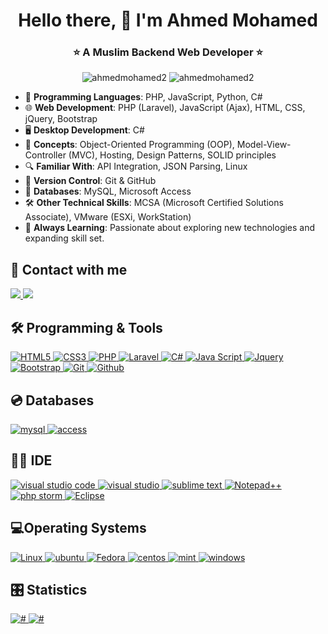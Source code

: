 <h1 align="center">Hello there, 👋 I'm Ahmed Mohamed</h1>
<h3 align="center">⭐️ A Muslim Backend Web Developer ⭐️</h3>

<p align="center"> 
  <img src="https://komarev.com/ghpvc/?username=ahmedmohamed2&label=Profile%20views&color=0e75b6&style=flat" alt="ahmedmohamed2" />
  <img src="https://img.shields.io/github/followers/ahmedmohamed2?label=Followers" alt="ahmedmohamed2" />
</p>


- 🚀 **Programming Languages**: PHP, JavaScript, Python, C#
- 🌐 **Web Development**: PHP (Laravel), JavaScript (Ajax), HTML, CSS, jQuery, Bootstrap
- 🖥️ **Desktop Development**: C#
- 🧠 **Concepts**: Object-Oriented Programming (OOP), Model-View-Controller (MVC), Hosting, Design Patterns, SOLID principles
- 🔍 **Familiar With**: API Integration, JSON Parsing, Linux
- 📝 **Version Control**: Git & GitHub
- 💾 **Databases**: MySQL, Microsoft Access
- 🛠️ **Other Technical Skills**: MCSA (Microsoft Certified Solutions Associate), VMware (ESXi, WorkStation)
- 🌱 **Always Learning**: Passionate about exploring new technologies and expanding skill set.

## 📩 Contact with me
<p align="left">
  <a href="mailto:ahmedmohamed1357911@gmail.com" tagret="_blank" title="Gmail">
      <img src="https://img.shields.io/badge/Gmail-D14836?style=for-the-badge&logo=gmail&logoColor=white"/>
  </a>  
  <a href="https://www.linkedin.com/in/ahmed-mohamed77/" tagret="_blank" title="LinkedIn">
    <img src="https://img.shields.io/badge/linkedin-%230077B5.svg?style=for-the-badge&logo=linkedin&logoColor=white"/>
  </a>  
</p>

## 🛠 Programming & Tools
<p align="left">
  <a href="https://developer.mozilla.org/en-US/docs/Web/HTML" target="_blank" title="HTML5">
    <img src="https://img.shields.io/badge/HTML5-E34F26?style=for-the-badge&logo=html5&logoColor=white" alt="HTML5">
  </a>
  <a href="https://developer.mozilla.org/en-US/docs/Web/CSS" target="_blank" title="CSS3">
    <img src="https://img.shields.io/badge/CSS3-1572B6?style=for-the-badge&logo=css3&logoColor=white" alt="CSS3">
  </a>
  <a href="https://www.php.net/" target="_blank" title="PHP">
    <img src="https://img.shields.io/badge/PHP-777BB4?style=for-the-badge&logo=php&logoColor=white" alt="PHP">
  </a>
  <a href="https://laravel.com/" target="_blank" title="Laravel">
    <img src="https://img.shields.io/badge/Laravel-FF2D20?style=for-the-badge&logo=laravel&logoColor=white" alt="Laravel">
  </a>
  <a href="https://learn.microsoft.com/en-us/dotnet/csharp/" target="_blank" title="C#">
    <img src="https://img.shields.io/badge/C%23-239120?style=for-the-badge&logo=c-sharp&logoColor=white" alt="C#">
  </a> 
  <a href="https://developer.mozilla.org/en-US/docs/Web/JavaScript" target="_blank" title="Java Script">
    <img src="https://img.shields.io/badge/JavaScript-F7DF1E?style=for-the-badge&logo=javascript&logoColor=black" alt="Java Script">
  </a>
  <a href="https://jquery.com/" target="_blank" title="Jquery">
    <img src="https://img.shields.io/badge/jQuery-0769AD?style=for-the-badge&logo=jquery&logoColor=white" alt="Jquery">
  </a>
  <a href="https://getbootstrap.com" target="_blank" title="Bootstrap">
    <img src="https://img.shields.io/badge/Bootstrap-563D7C?style=for-the-badge&logo=bootstrap&logoColor=white" alt="Bootstrap">
  </a>
  <a href="https://git-scm.com/" target="_blank" title="Git">
    <img src="https://img.shields.io/badge/git-%23F05033.svg?style=for-the-badge&logo=git&logoColor=white" alt="Git">
  </a>
   <a href="https://github.com/" target="_blank" title="Github">
    <img src="https://img.shields.io/badge/GitHub-100000?style=for-the-badge&logo=github&logoColor=white" alt="Github">
  </a>
</p>

## 💿 Databases

<p>
   <a href="https://www.mysql.com/" target="_blank" title="mysql">
    <img src="https://img.shields.io/badge/MySQL-00000F?style=for-the-badge&logo=mysql&logoColor=white" alt="mysql">
  </a> 
   <a href="https://www.microsoft.com/en-us/microsoft-365/access" target="_blank" title="access">
    <img src="https://img.shields.io/badge/Microsoft_Access-A4373A?style=for-the-badge&logo=microsoft-access&logoColor=white" alt="access">
  </a>  
</p>

## 👩‍💻 IDE
<p>
   <a href="https://code.visualstudio.com/" target="_blank" title="visual studio code">
    <img src="https://img.shields.io/badge/Visual_Studio_Code-0078D4?style=for-the-badge&logo=visual%20studio%20code&logoColor=white" alt="visual studio code">
  </a>
   <a href="https://visualstudio.microsoft.com/" target="_blank" title="visual studio">
    <img src="https://img.shields.io/badge/Visual_Studio-5C2D91?style=for-the-badge&logo=visual%20studio&logoColor=white" alt="visual studio">
  </a>
   <a href="https://www.sublimetext.com/" target="_blank" title="sublime text">
    <img src="https://img.shields.io/badge/sublime_text-%23575757.svg?&style=for-the-badge&logo=sublime-text&logoColor=important" alt="sublime text">
  </a>  
   <a href="https://notepad-plus-plus.org/" target="_blank" title="Notepad++">
    <img src="https://img.shields.io/badge/Notepad++-90E59A.svg?style=for-the-badge&logo=notepad%2B%2B&logoColor=black" alt="Notepad++">
  </a>
   <a href="https://www.jetbrains.com/phpstorm/" target="_blank" title="php storm">
    <img src="http://img.shields.io/badge/-PHPStorm-181717?style=for-the-badge&logo=phpstorm&logoColor=white" alt="php storm">
  </a>

   <a href="https://www.eclipse.org/" target="_blank" title="Eclipse">
    <img src="https://img.shields.io/badge/Eclipse-2C2255?style=for-the-badge&logo=eclipse&logoColor=white" alt="Eclipse">
  </a>  
</p>

## 💻Operating Systems
<p>
  <a href="https://ubuntu.com/" target="_blank" title="Linux">
    <img src="https://img.shields.io/badge/Linux-FCC624?style=for-the-badge&logo=linux&logoColor=black" alt="Linux">
  </a> 
   <a href="https://ubuntu.com/" target="_blank" title="Linux">
    <img src="https://img.shields.io/badge/Ubuntu-E95420?style=for-the-badge&logo=ubuntu&logoColor=white" alt="ubuntu">
  </a>
   <a href="https://fedoraproject.org/" target="_blank" title="Fedora">
    <img src="https://img.shields.io/badge/Fedora-294172?style=for-the-badge&logo=fedora&logoColor=white" alt="Fedora">
  </a>
   <a href="https://www.centos.org/" target="_blank" title="centos">
    <img src="https://img.shields.io/badge/Cent%20OS-262577?style=for-the-badge&logo=CentOS&logoColor=white" alt="centos">
  </a>  
   <a href="https://linuxmint.com/" target="_blank" title="mint">
    <img src="https://img.shields.io/badge/Linux_Mint-87CF3E?style=for-the-badge&logo=linux-mint&logoColor=white" alt="mint">
  </a>
   <a href="https://www.microsoft.com/en-us/windows?r=1" target="_blank" title="windows">
    <img src="https://img.shields.io/badge/Windows-0078D6?style=for-the-badge&logo=windows&logoColor=white" alt="windows">
  </a>   
</p>

## 🎛 Statistics
<p>
  <a href="#" target="_blank" title="#">
    <img src="https://github-readme-stats.vercel.app/api?username=ahmedmohamed2&theme=blue-green" alt="#">
  </a>   

  <a href="#" target="_blank" title="#">
    <img src="https://github-readme-stats.vercel.app/api/top-langs/?username=ahmedmohamed2&theme=blue-green" alt="#">
  </a>
</p>
